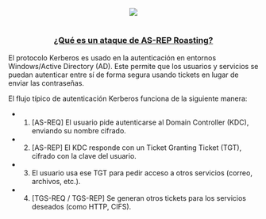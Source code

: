 <p align="center">
  <a href="https://github.com/DenverCoder1/readme-typing-svg"><img src="https://readme-typing-svg.herokuapp.com?font=Fira+Code&size=19&pause=1000&color=D1F700&width=350&lines=Ataque+de+AS-REP+Roasting"></a>
</p>

<h1 align="center"></h1>

<h3 align="center"><ins>¿Qué es un ataque de AS-REP Roasting?</ins></h3>

El protocolo Kerberos es usado en la autenticación en entornos Windows/Active Directory (AD). Este permite que los usuarios y servicios se puedan autenticar entre sí de forma segura usando tickets en lugar de enviar las contraseñas.

El flujo típico de autenticación Kerberos funciona de la siguiente manera:
- 1. [AS-REQ] El usuario pide autenticarse al Domain Controller (KDC), enviando su nombre cifrado.

- 2. [AS-REP] El KDC responde con un Ticket Granting Ticket (TGT), cifrado con la clave del usuario.

- 3. El usuario usa ese TGT para pedir acceso a otros servicios (correo, archivos, etc.).

- 4. [TGS-REQ / TGS-REP] Se generan otros tickets para los servicios deseados (como HTTP, CIFS).
